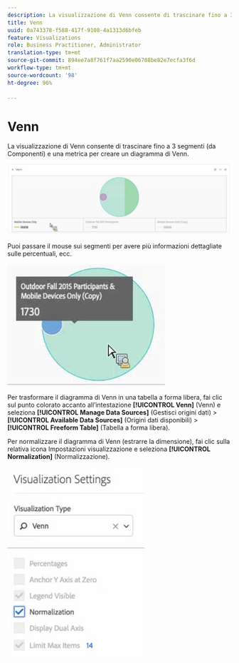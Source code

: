 ```yaml
---
description: La visualizzazione di Venn consente di trascinare fino a 3 segmenti (da Componenti) e una metrica per creare un diagramma di Venn.
title: Venn
uuid: 0a743378-f588-417f-9108-4a1313d6bfeb
feature: Visualizations
role: Business Practitioner, Administrator
translation-type: tm+mt
source-git-commit: 894ee7a8f761f7aa2590e06708be82e7ecfa3f6d
workflow-type: tm+mt
source-wordcount: '98'
ht-degree: 96%

---
```



# Venn

La visualizzazione di Venn consente di trascinare fino a 3 segmenti (da Componenti) e una metrica per creare un diagramma di Venn.

![](assets/venn.png)

Puoi passare il mouse sui segmenti per avere più informazioni dettagliate sulle percentuali, ecc.

![](assets/venn_hover.png)

Per trasformare il diagramma di Venn in una tabella a forma libera, fai clic sul punto colorato accanto all’intestazione **[!UICONTROL Venn]** (Venn) e seleziona **[!UICONTROL Manage Data Sources]** (Gestisci origini dati) > **[!UICONTROL Available Data Sources]** (Origini dati disponibili) > **[!UICONTROL Freeform Table]** (Tabella a forma libera).

Per normalizzare il diagramma di Venn (estrarre la dimensione), fai clic sulla relativa icona Impostazioni visualizzazione e seleziona **[!UICONTROL Normalization]** (Normalizzazione).

![](assets/normalization.png)

